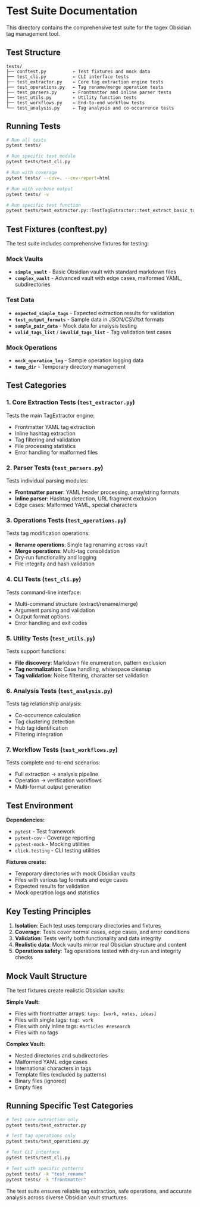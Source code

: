 # Test Suite Documentation

This directory contains the comprehensive test suite for the tagex Obsidian tag management tool.

## Test Structure

```
tests/
├── conftest.py          ← Test fixtures and mock data
├── test_cli.py          ← CLI interface tests
├── test_extractor.py    ← Core tag extraction engine tests
├── test_operations.py   ← Tag rename/merge operation tests
├── test_parsers.py      ← Frontmatter and inline parser tests
├── test_utils.py        ← Utility function tests
├── test_workflows.py    ← End-to-end workflow tests
└── test_analysis.py     ← Tag analysis and co-occurrence tests
```

## Running Tests

```bash
# Run all tests
pytest tests/

# Run specific test module
pytest tests/test_cli.py

# Run with coverage
pytest tests/ --cov=. --cov-report=html

# Run with verbose output
pytest tests/ -v

# Run specific test function
pytest tests/test_extractor.py::TestTagExtractor::test_extract_basic_tags
```

## Test Fixtures (conftest.py)

The test suite includes comprehensive fixtures for testing:

### Mock Vaults
- **`simple_vault`** - Basic Obsidian vault with standard markdown files
- **`complex_vault`** - Advanced vault with edge cases, malformed YAML, subdirectories

### Test Data
- **`expected_simple_tags`** - Expected extraction results for validation
- **`test_output_formats`** - Sample data in JSON/CSV/txt formats
- **`sample_pair_data`** - Mock data for analysis testing
- **`valid_tags_list`** / **`invalid_tags_list`** - Tag validation test cases

### Mock Operations
- **`mock_operation_log`** - Sample operation logging data
- **`temp_dir`** - Temporary directory management

## Test Categories

### 1. Core Extraction Tests (`test_extractor.py`)
Tests the main TagExtractor engine:
- Frontmatter YAML tag extraction
- Inline hashtag extraction  
- Tag filtering and validation
- File processing statistics
- Error handling for malformed files

### 2. Parser Tests (`test_parsers.py`)
Tests individual parsing modules:
- **Frontmatter parser**: YAML header processing, array/string formats
- **Inline parser**: Hashtag detection, URL fragment exclusion
- Edge cases: Malformed YAML, special characters

### 3. Operations Tests (`test_operations.py`)
Tests tag modification operations:
- **Rename operations**: Single tag renaming across vault
- **Merge operations**: Multi-tag consolidation
- Dry-run functionality and logging
- File integrity and hash validation

### 4. CLI Tests (`test_cli.py`)
Tests command-line interface:
- Multi-command structure (extract/rename/merge)
- Argument parsing and validation
- Output format options
- Error handling and exit codes

### 5. Utility Tests (`test_utils.py`)
Tests support functions:
- **File discovery**: Markdown file enumeration, pattern exclusion
- **Tag normalization**: Case handling, whitespace cleanup
- **Tag validation**: Noise filtering, character set validation

### 6. Analysis Tests (`test_analysis.py`)
Tests tag relationship analysis:
- Co-occurrence calculation
- Tag clustering detection
- Hub tag identification
- Filtering integration

### 7. Workflow Tests (`test_workflows.py`)
Tests complete end-to-end scenarios:
- Full extraction → analysis pipeline
- Operation → verification workflows
- Multi-format output generation

## Test Environment

**Dependencies:**
- `pytest` - Test framework
- `pytest-cov` - Coverage reporting  
- `pytest-mock` - Mocking utilities
- `click.testing` - CLI testing utilities

**Fixtures create:**
- Temporary directories with mock Obsidian vaults
- Files with various tag formats and edge cases
- Expected results for validation
- Mock operation logs and statistics

## Key Testing Principles

1. **Isolation**: Each test uses temporary directories and fixtures
2. **Coverage**: Tests cover normal cases, edge cases, and error conditions
3. **Validation**: Tests verify both functionality and data integrity
4. **Realistic data**: Mock vaults mirror real Obsidian structure and content
5. **Operations safety**: Tag operations tested with dry-run and integrity checks

## Mock Vault Structure

The test fixtures create realistic Obsidian vaults:

**Simple Vault:**
- Files with frontmatter arrays: `tags: [work, notes, ideas]`
- Files with single tags: `tag: work`
- Files with only inline tags: `#articles #research`
- Files with no tags

**Complex Vault:**
- Nested directories and subdirectories
- Malformed YAML edge cases
- International characters in tags
- Template files (excluded by patterns)
- Binary files (ignored)
- Empty files

## Running Specific Test Categories

```bash
# Test core extraction only
pytest tests/test_extractor.py

# Test tag operations only  
pytest tests/test_operations.py

# Test CLI interface
pytest tests/test_cli.py

# Test with specific patterns
pytest tests/ -k "test_rename"
pytest tests/ -k "frontmatter"
```

The test suite ensures reliable tag extraction, safe operations, and accurate analysis across diverse Obsidian vault structures.